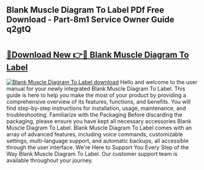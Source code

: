 ## Blank Muscle Diagram To Label PDf Free Download - Part-8m1 Service Owner Guide q2gtQ

# <h2><a href="http://dfj9qx.blite.top/?on=Blank+Muscle+Diagram+To+Label">🔗Download New 👉🔴 Blank Muscle Diagram To Label</a></h2>

[![Blank Muscle Diagram To Label download](https://i.imgur.com/lujVjoI.png)](http://dfj9qx.blite.top/?on=Blank+Muscle+Diagram+To+Label)
Hello and welcome to the user manual for your newly integrated Blank Muscle Diagram To Label. This guide is here to help you make the most of your product by providing a comprehensive overview of its features, functions, and benefits. You will find step-by-step instructions for installation, usage, maintenance, and troubleshooting. Familiarize with the Packaging Before discarding the packaging, please ensure you have kept all necessary accessories Blank Muscle Diagram To Label. Blank Muscle Diagram To Label comes with an array of advanced features, including voice commands, customizable settings, multi-language support, and automatic backups, all accessible through the user interface. We're Here to Support You Every Step of the Way Blank Muscle Diagram To Label. Our customer support team is available throughout your journey.
